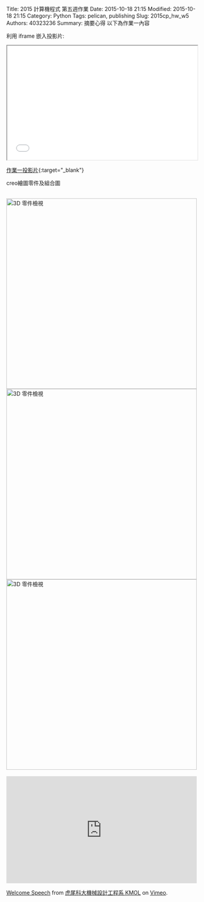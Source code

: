 Title: 2015 計算機程式 第五週作業
Date: 2015-10-18 21:15
Modified: 2015-10-18 21:15
Category: Python
Tags: pelican, publishing
Slug: 2015cp_hw_w5
Authors: 40323236
Summary: 摘要心得
以下為作業一內容

利用 iframe 嵌入投影片:

<iframe src="simplest3.html" width="500" height="300"></iframe>

[作業一投影片](simplest3.html){:target="_blank"}
<br>
<p>creo繪圖零件及組合圖</p>
<br>
<img src="https://copy.com/DdqWdz7PeS1BY6vo" width="500" alt="3D 零件檢視"></img>
<br>
<img src="https://copy.com/nulouQwt7nqwfXvg" width="500" alt="3D 零件檢視"></img>
<br>
<img src="https://copy.com/LxiIhQartNKrkMk2" width="500" alt="3D 零件檢視"></img>
<br>
<br>

<iframe src="https://player.vimeo.com/video/137724068" width="500" height="281" frameborder="0" webkitallowfullscreen mozallowfullscreen allowfullscreen></iframe> <p><a href="https://vimeo.com/137724068">Welcome Speech</a> from <a href="https://vimeo.com/user24079973">虎尾科大機械設計工程系 KMOL</a> on <a href="https://vimeo.com">Vimeo</a>.</p>
